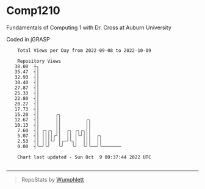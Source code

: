 # Comp1210
Fundamentals of Computing 1 with Dr. Cross at Auburn University

Coded in jGRASP

```
    Total Views per Day from 2022-09-08 to 2022-10-09

    Repository Views
   38.00  ┼╮
   35.47  ┤│
   32.93  ┤│
   30.40  ┤│
   27.87  ┤│
   25.33  ┤│
   22.80  ┤│
   20.27  ┤│
   17.73  ┤│
   15.20  ┤│      ╭╮
   12.67  ┤│      ││         ╭╮
   10.13  ┤│      ││         ││
    7.60  ┤│ ╭╮╭╮ ││  ╭╮ ╭╮╭╮││
    5.07  ┤│ ││││╭╯│  ││ │╰╯│││  ╭╮
    2.53  ┤│ │││╰╯ │╭─╯╰╮│  │││  ││
    0.00  ┤╰─╯╰╯   ╰╯   ╰╯  ╰╯╰──╯╰───────

    Chart last updated - Sun Oct  9 00:37:44 2022 UTC
    
```

---

> RepoStats by [Wumphlett](https://github.com/Wumphlett)
